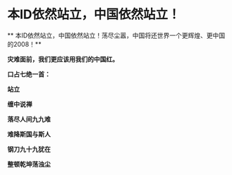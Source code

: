 本ID依然站立，中国依然站立！
====

			

** 本ID依然站立，中国依然站立！荡尽尘嚣，中国将还世界一个更辉煌、更中国的2008！**

**灾难面前，我们更应该用我们的中国红。**

**口占七绝一首：**

**站立**

**缠中说禅**

**落尽人间九九难**

**难降斯国与斯人**

**钢刀九十九犹在**

**整顿乾坤荡浊尘**
